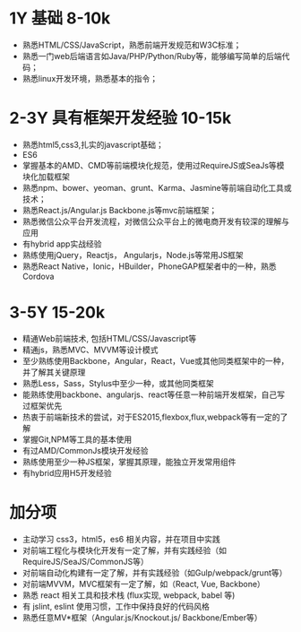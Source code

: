 # 1Y 基础 8-10k
- 熟悉HTML/CSS/JavaScript，熟悉前端开发规范和W3C标准；
- 熟悉一门web后端语言如Java/PHP/Python/Ruby等，能够编写简单的后端代码；
- 熟悉linux开发环境，熟悉基本的指令；

# 2-3Y 具有框架开发经验 10-15k
- 熟悉html5,css3,扎实的javascript基础；
- ES6
- 掌握基本的AMD、CMD等前端模块化规范，使用过RequireJS或SeaJs等模块化加载框架
- 熟悉npm、bower、yeoman、grunt、Karma、Jasmine等前端自动化工具或技术；
- 熟悉React.js/Angular.js Backbone.js等mvc前端框架；
- 熟悉微信公众平台开发流程，对微信公众平台上的微电商开发有较深的理解与应用
- 有hybrid app实战经验
- 熟练使用jQuery，Reactjs， Angularjs，Node.js等常用JS框架
- 熟悉React Native，Ionic，HBuilder，PhoneGAP框架者中的一种，熟悉Cordova

# 3-5Y 15-20k
- 精通Web前端技术, 包括HTML/CSS/Javascript等
- 精通js，熟悉MVC、MVVM等设计模式
- 至少熟练使用Backbone，Angular，React，Vue或其他同类框架中的一种，并了解其关键原理
- 熟悉Less，Sass，Stylus中至少一种，或其他同类框架
- 能熟练使用backbone、angularjs、react等任意一种前端开发框架，自己写过框架优先
- 热衷于前端新技术的尝试，对于ES2015,flexbox,flux,webpack等有一定的了解
- 掌握Git,NPM等工具的基本使用
- 有过AMD/CommonJs模块开发经验
- 熟练使用至少一种JS框架，掌握其原理，能独立开发常用组件
- 有hybrid应用H5开发经验

# 加分项
- 主动学习 css3，html5，es6 相关内容，并在项目中实践
- 对前端工程化与模块化开发有一定了解，并有实践经验（如RequireJS/SeaJS/CommonJS等）
- 对前端自动化构建有一定了解，并有实践经验（如Gulp/webpack/grunt等）
- 对前端MVVM，MVC框架有一定了解，如（React, Vue, Backbone）
- 熟悉 react 相关工具和技术栈 (flux实现, webpack, babel 等)
- 有 jslint, eslint 使用习惯，工作中保持良好的代码风格
- 熟悉任意MV*框架（Angular.js/Knockout.js/ Backbone/Ember等）
